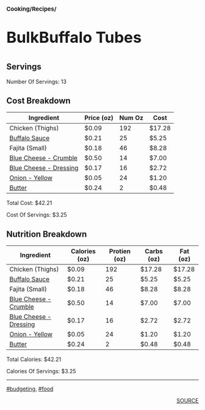 # <p style='font-size: 15px;'>Cooking/Recipes/</p>
# <p style='font-size: 40px;'>BulkBuffalo Tubes</p>

## Servings

Number Of Servings: 13

## Cost Breakdown

| Ingredient | Price (oz) | Num Oz | Cost |
| ------------ | ------------ | ------------ | ------------ |
| Chicken  (Thighs) | $0.09 | 192 | $17.28 |
| <a href='buffalo_sauce.html'>Buffalo Sauce</a> | $0.21 | 25 | $5.25 |
| Fajita (Small) | $0.18 | 46 | $8.28 |
| <a href='blue_cheese_-_crumble.html'>Blue Cheese - Crumble</a> | $0.50 | 14 | $7.00 |
| <a href='blue_cheese_-_dressing.html'>Blue Cheese - Dressing</a> | $0.17 | 16 | $2.72 |
| <a href='onion_-_yellow.html'>Onion - Yellow</a> | $0.05 | 24 | $1.20 |
| <a href='butter.html'>Butter</a> | $0.24 | 2 | $0.48 |

Total Cost: $42.21

Cost Of Servings: $3.25

## Nutrition Breakdown

| Ingredient | Calories (oz) | Protien (oz) | Carbs (oz) | Fat (oz) |
| ------------ | ------------ | ------------ | ------------ | ------------ |
| Chicken  (Thighs) | $0.09 | 192 | $17.28 | $17.28 |
| <a href='buffalo_sauce.html'>Buffalo Sauce</a> | $0.21 | 25 | $5.25 | $5.25 |
| Fajita (Small) | $0.18 | 46 | $8.28 | $8.28 |
| <a href='blue_cheese_-_crumble.html'>Blue Cheese - Crumble</a> | $0.50 | 14 | $7.00 | $7.00 |
| <a href='blue_cheese_-_dressing.html'>Blue Cheese - Dressing</a> | $0.17 | 16 | $2.72 | $2.72 |
| <a href='onion_-_yellow.html'>Onion - Yellow</a> | $0.05 | 24 | $1.20 | $1.20 |
| <a href='butter.html'>Butter</a> | $0.24 | 2 | $0.48 | $0.48 |

Total Calories: $42.21

Calories Of Servings: $3.25

<div style='page-break-after: always;'></div>
<div style='page-break-after: always;'></div>

<hr/>

<div style='page-break-after: always;'></div>
<div style='page-break-after: always;'></div>

<a href='tag-budgeting.html'>#budgeting</a>, <a href='tag-food.html'>#food</a>
<div style='page-break-after: always;'></div>

<div style='text-align: right'>
<a href='https://docs.google.com/spreadsheets/d/e/2PACX-1vSAyak9YlStJt0W2QiXNHVF8FODXyzkGh0HTz9XkhPPqGQ7IycIP1MG9gofJCHmb8c_vAcLKiqcYQXQ/pub?output=xlsx'>SOURCE</a>
</div>
